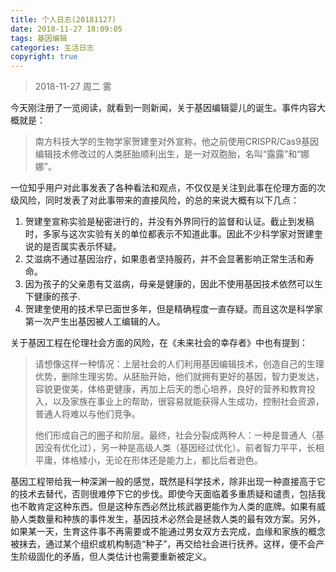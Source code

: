 ```yaml
---
title: 个人日志(20181127)
date: 2018-11-27 18:09:05
tags: 基因编辑
categories: 生活日志
copyright: true
---
```


> 2018-11-27              周二             雾

<!-- more -->

今天刚注册了一览阅读，就看到一则新闻，关于基因编辑婴儿的诞生。事件内容大概就是：

> 南方科技大学的生物学家贺建奎对外宣称，他之前使用CRISPR/Cas9基因编辑技术修改过的人类胚胎顺利出生，是一对双胞胎，名叫“露露”和“娜娜”。

一位知乎用户对此事发表了各种看法和观点，不仅仅是关注到此事在伦理方面的次级风险，同时发表了对此事带来的直接风险，的总的来说大概有以下几点：

1. 贺建奎宣称实验是秘密进行的，并没有外界同行的监督和认证。截止到发稿时，多家与这次实验有关的单位都表示不知道此事。因此不少科学家对贺建奎说的是否属实表示怀疑。
2. 艾滋病不通过基因治疗，如果患者坚持服药，并不会显著影响正常生活和寿命。
3. 因为孩子的父亲患有艾滋病，母亲是健康的，因此不使用基因技术依然可以生下健康的孩子.
4. 贺建奎使用的技术早已面世多年，但是精确程度一直存疑。而且这次是科学家第一次产生出基因被人工编辑的人。

关于基因工程在伦理社会方面的风险，在《未来社会的幸存者》中也有提到：

> 请想像这样一种情况：上层社会的人们利用基因编辑技术，创造自己的生理优势，删除生理劣势。从胚胎开始，他们就拥有更好的基因，智力更发达，容貌更俊美，体格更健康，再加上后天的悉心培养，良好的营养和教育投入，以及家族在事业上的帮助，很容易就能获得人生成功，控制社会资源，普通人将难以与他们竞争。
>
> 他们形成自己的圈子和阶层。最终，社会分裂成两种人：一种是普通人（基因没有优化过），另一种是高级人类（基因经过优化）。前者智力平平，长相平庸，体格矮小，无论在形体还是能力上，都比后者逊色。

基因工程带给我一种深渊一般的感觉，既然是科学技术，除非出现一种直接高于它的技术去替代，否则很难停下它的步伐。即使今天面临着多重质疑和谴责，包括我也不敢肯定这种东西。但是这种东西必然比核武器更能作为人类的底牌。如果有威胁人类数量和种族的事件发生，基因技术必然会是拯救人类的最有效方案。另外，如果某一天，生育这件事不再需要或不能通过男女双方去完成，血缘和家族的概念被抹去，通过某个组织或机构制造“种子”，再交给社会进行抚养。这样，便不会产生阶级固化的矛盾，但人类估计也需要重新被定义。
